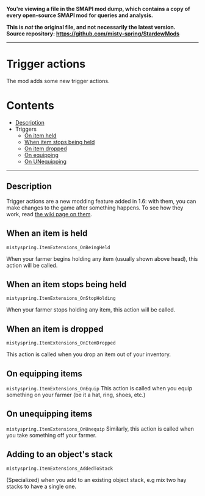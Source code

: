 **You're viewing a file in the SMAPI mod dump, which contains a copy of every open-source SMAPI mod
for queries and analysis.**

**This is _not_ the original file, and not necessarily the latest version.**  
**Source repository: https://github.com/misty-spring/StardewMods**

----

# Trigger actions

The mod adds some new trigger actions.

# Contents

* [Description](#description)
* Triggers
  * [On item held](#when-an-item-is-held)
  * [When item stops being held](#when-an-item-stops-being-held)
  * [On item dropped](#when-an-item-is-dropped)
  * [On equipping](#on-equipping-items)
  * [On UNequipping](#on-equipping-items)

--------------------

## Description

Trigger actions are a new modding feature added in 1.6: with them, you can make changes to the game after something happens.
To see how they work, read [the wiki page on them](https://stardewvalleywiki.com/Modding:Trigger_actions).

## When an item is held
`mistyspring.ItemExtensions_OnBeingHeld`

When your farmer begins holding any item (usually shown above head), this action will be called.

## When an item stops being held
`mistyspring.ItemExtensions_OnStopHolding`

When your farmer stops holding any item, this action will be called.

## When an item is dropped
`mistyspring.ItemExtensions_OnItemDropped`

This action is called when you drop an item out of your inventory.

## On equipping items
`mistyspring.ItemExtensions_OnEquip`
This action is called when you equip something on your farmer (be it a hat, ring, shoes, etc.)

## On unequipping items
`mistyspring.ItemExtensions_OnUnequip`
Similarly, this action is called when you take something off your farmer.

## Adding to an object's stack
`mistyspring.ItemExtensions_AddedToStack`

(Specialized) when you add to an existing object stack, e.g mix two hay stacks to have a single one.